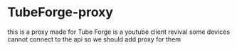 # TubeForge-proxy
this is a proxy made for Tube Forge is a youtube client revival some devices cannot connect to the api so we should add proxy for them 
